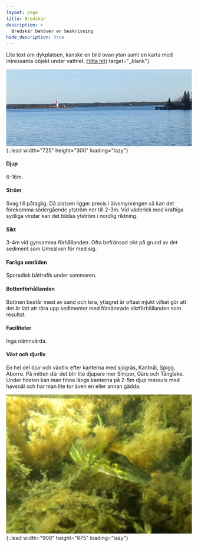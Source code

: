 ```yaml
---
layout: page
title: Bredskär
description: >
  Bredskär behöver en beskrivning
hide_description: true
---
```


Lite text om dykplatsen, kanske en bild ovan ytan samt en karta med intressanta objekt under vattnet.
[Hitta hit](https://www.google.com/maps/dir/?api=1&origin=Current+Location&destination=63.661960,20.314241){:target="_blank"}

![image](/dykplatser/bredskar.jpg){:.lead width="725" height="300" loading="lazy"}

#### Djup

6-16m.

#### Ström

Svag till påtaglig.
Då platsen ligger precis i älvsmynningen så kan det förekomma södergående ytström ner till 2-3m. Vid väderlek med kraftiga sydliga vindar kan det bildas ytström i nordlig riktning.

#### Sikt

3-4m vid gynsamma förhållanden. Ofta befränsad sikt på grund av det sediment som Umeälven för med sig.

#### Farliga områden

Sporadisk båttrafik under sommaren.

#### Bottenförhållanden

Bottnen består mest av sand och lera, ytlagret är oftast mjukt vilket gör att det är lätt att röra upp sedimentet med försämrade siktförhållanden som resultat.

#### Faciliteter

Inga nämnvärda.

#### Växt och djurliv

En hel del djur och växtliv efter kanterna med sjögräs, Kantnål, Spigg, Aborre. På mitten där det blir lite djupare mer Simpor, Gärs och Tånglake. Under hösten kan man finna längs kanterna på 2-5m djup massvis med havsnål och har man lite tur även en eller annan gädda.

![image](/dykplatser/gadda.jpg){:.lead width="900" height="675" loading="lazy"}
